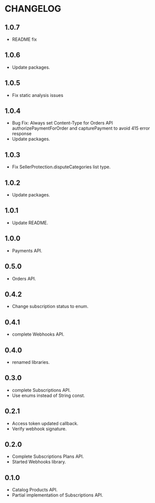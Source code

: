 # CHANGELOG

## 1.0.7
- README fix

## 1.0.6
- Update packages.

## 1.0.5
- Fix static analysis issues

## 1.0.4
- Bug Fix: Always set Content-Type for Orders API authorizePaymentForOrder and capturePayment to avoid 415 error response
- Update packages.

## 1.0.3
- Fix SellerProtection.disputeCategories list type.

## 1.0.2
- Update packages.

## 1.0.1
- Update README. 

## 1.0.0
- Payments API.

## 0.5.0
- Orders API.

## 0.4.2
- Change subscription status to enum.

## 0.4.1
- complete Webhooks API.

## 0.4.0
- renamed libraries.

## 0.3.0
- complete Subscriptions API.
- Use enums instead of String const.

## 0.2.1
- Access token updated callback. 
- Verify webhook signature.

## 0.2.0
- Complete Subscriptions Plans API. 
- Started Webhooks library.

## 0.1.0
- Catalog Products API. 
- Partial implementation of Subscriptions API.
